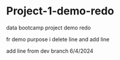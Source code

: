 # Project-1-demo-redo
data bootcamp project demo redo 

fr demo purpose i delete line and add line


add line from dev branch 6/4/2024
